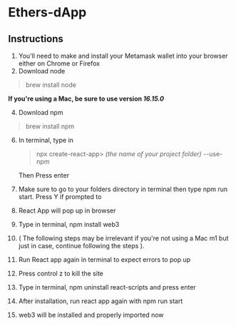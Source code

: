 # Ethers-dApp


## Instructions

1. You'll need to make and install your Metamask wallet into your browser either on Chrome or Firefox
2. Download node 
  > brew install node
   
   **If you're using a Mac, be sure to use version  _16.15.0_**
  
4. Download npm
  > brew install npm


6. In terminal, type in 
   > npx create-react-app> *(the name of your project folder)* --use-npm
   
    Then Press enter
  
6. Make sure to go to your folders directory in terminal then type npm run start. Press Y if prompted to
7. React App will pop up in browser
8. Type in terminal, npm install web3
9. ( The following steps may be irrelevant if you're not using a Mac m1 but just in case, continue following the steps ).
10. Run React app again in terminal to expect errors to pop up
11. Press control z to kill the site
12. Type in terminal, npm uninstall react-scripts and press enter 
13. After installation, run react app again with npm run start
14. web3 will be installed and properly imported now    
